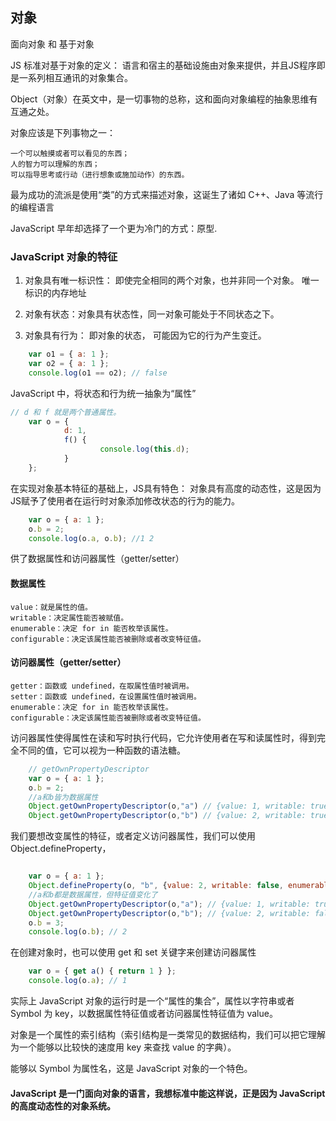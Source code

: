## 对象

面向对象 和 基于对象

JS 标准对基于对象的定义： 语言和宿主的基础设施由对象来提供，并且JS程序即是一系列相互通讯的对象集合。



Object（对象）在英文中，是一切事物的总称，这和面向对象编程的抽象思维有互通之处。

对象应该是下列事物之一：
```
一个可以触摸或者可以看见的东西；
人的智力可以理解的东西；
可以指导思考或行动（进行想象或施加动作）的东西。
```

最为成功的流派是使用“类”的方式来描述对象，这诞生了诸如 C++、Java 等流行的编程语言

JavaScript 早年却选择了一个更为冷门的方式：原型.


### JavaScript 对象的特征


1. 对象具有唯一标识性： 即使完全相同的两个对象，也并非同一个对象。 唯一标识的内存地址

2. 对象有状态：对象具有状态性，同一对象可能处于不同状态之下。

3. 对象具有行为： 即对象的状态， 可能因为它的行为产生变迁。

```js
    var o1 = { a: 1 };
    var o2 = { a: 1 };
    console.log(o1 == o2); // false
```

JavaScript 中，将状态和行为统一抽象为“属性”

```js
// d 和 f 就是两个普通属性。
	var o = { 
			d: 1,
			f() {
					console.log(this.d);
			}    
	};
```

在实现对象基本特征的基础上，JS具有特色： 对象具有高度的动态性，这是因为JS赋予了使用者在运行时对象添加修改状态的行为的能力。

```js
    var o = { a: 1 };
    o.b = 2;
    console.log(o.a, o.b); //1 2
```

供了数据属性和访问器属性（getter/setter）

#### 数据属性

```
value：就是属性的值。
writable：决定属性能否被赋值。
enumerable：决定 for in 能否枚举该属性。
configurable：决定该属性能否被删除或者改变特征值。
```

#### 访问器属性（getter/setter）

```
getter：函数或 undefined，在取属性值时被调用。
setter：函数或 undefined，在设置属性值时被调用。
enumerable：决定 for in 能否枚举该属性。
configurable：决定该属性能否被删除或者改变特征值。
```
访问器属性使得属性在读和写时执行代码，它允许使用者在写和读属性时，得到完全不同的值，它可以视为一种函数的语法糖。

```js
	// getOwnPropertyDescriptor
    var o = { a: 1 };
    o.b = 2;
    //a和b皆为数据属性
    Object.getOwnPropertyDescriptor(o,"a") // {value: 1, writable: true, enumerable: true, configurable: true}
    Object.getOwnPropertyDescriptor(o,"b") // {value: 2, writable: true, enumerable: true, configurable: true}
```

我们要想改变属性的特征，或者定义访问器属性，我们可以使用 Object.defineProperty，

```js

    var o = { a: 1 };
    Object.defineProperty(o, "b", {value: 2, writable: false, enumerable: false, configurable: true});
    //a和b都是数据属性，但特征值变化了
    Object.getOwnPropertyDescriptor(o,"a"); // {value: 1, writable: true, enumerable: true, configurable: true}
    Object.getOwnPropertyDescriptor(o,"b"); // {value: 2, writable: false, enumerable: false, configurable: true}
    o.b = 3;
    console.log(o.b); // 2
```

在创建对象时，也可以使用 get 和 set 关键字来创建访问器属性

```js
	var o = { get a() { return 1 } };
	console.log(o.a); // 1
```

实际上 JavaScript 对象的运行时是一个“属性的集合”，属性以字符串或者 Symbol 为 key，以数据属性特征值或者访问器属性特征值为 value。

对象是一个属性的索引结构（索引结构是一类常见的数据结构，我们可以把它理解为一个能够以比较快的速度用 key 来查找 value 的字典）。

能够以 Symbol 为属性名，这是 JavaScript 对象的一个特色。


#### JavaScript 是一门面向对象的语言，我想标准中能这样说，正是因为 JavaScript 的高度动态性的对象系统。